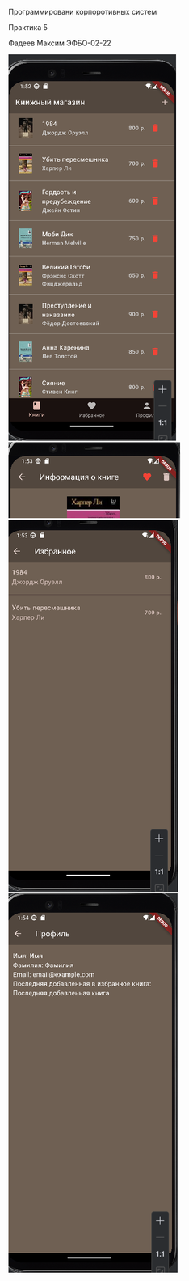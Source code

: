 Программировани корпоротивных систем

Практика 5

Фадеев Максим ЭФБО-02-22

![Catalog](image.png)
![AddtoFavorite|DeleteFromFavorite](image-1.png)
![Favorite](image-2.png)
![Profile](image-3.png)